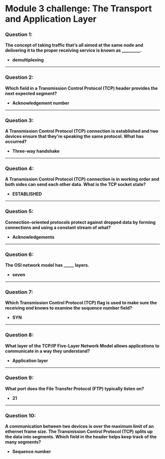 # Module 3 challenge: The Transport and Application Layer

### Question 1:
**The concept of taking traffic that’s all aimed at the same node and delivering it to the proper receiving service is known as _________.**

- **demultiplexing**

---

### Question 2:
**Which field in a Transmission Control Protocol (TCP) header provides the next expected segment?**

- **Acknowledgement number**

---

### Question 3:
**A Transmission Control Protocol (TCP) connection is established and two devices ensure that they're speaking the same protocol. What has occurred?**

- **Three-way handshake**

---

### Question 4:
**A Transmission Control Protocol (TCP) connection is in working order and both sides can send each other data. What is the TCP socket state?**

- **ESTABLISHED**

---

### Question 5:
**Connection-oriented protocols protect against dropped data by forming connections and using a constant stream of what?**

- **Acknowledgements**

---

### Question 6:
**The OSI network model has _____ layers.**

- **seven**

---

### Question 7:
**Which Transmission Control Protocol (TCP) flag is used to make sure the receiving end knows to examine the sequence number field?**

- **SYN**

---

### Question 8:
**What layer of the TCP/IP Five-Layer Network Model allows applications to communicate in a way they understand?**

- **Application layer**

---

### Question 9:
**What port does the File Transfer Protocol (FTP) typically listen on?**

- **21**

---

### Question 10:
**A communication between two devices is over the maximum limit of an ethernet frame size. The Transmission Control Protocol (TCP) splits up the data into segments. Which field in the header helps keep track of the many segments?**

- **Sequence number**
